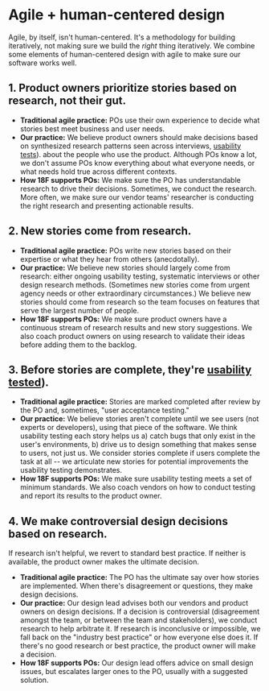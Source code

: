 # Agile + human-centered design

Agile, by itself, isn't human-centered. It's a methodology for building iteratively, not making sure we build the *right* thing iteratively. We combine some elements of human-centered design with agile to make sure our software works well.

## 1. Product owners prioritize stories based on research, not their gut.
- **Traditional agile practice:** POs use their own experience to decide what stories best meet business and user needs.
- **Our practice:** We believe product owners should make decisions based on synthesized research patterns seen across interviews, [usability tests](https://github.com/18F/fs-human-centered-design/blob/master/general-best-practices/usability-testing.md)). about the people who use the product. Although POs know a lot, we don't assume POs know everything about what everyone needs, or what needs hold true across different contexts.
- **How 18F supports POs:** We make sure the PO has understandable research to drive their decisions. Sometimes, we conduct the research. More often, we make sure our vendor teams' researcher is conducting the right research and presenting actionable results.

## 2. New stories come from research.
- **Traditional agile practice:** POs write new stories based on their expertise or what they hear from others (anecdotally).
- **Our practice:** We believe new stories should largely come from research: either ongoing usability testing, systematic interviews or other design research methods. (Sometimes new stories come from urgent agency needs or other extraordinary circumstances.) We believe new stories should come from research so the team focuses on features that serve the largest number of people.
- **How 18F supports POs:** We make sure product owners have a continuous stream of research results and new story suggestions. We also coach product owners on using research to validate their ideas  before adding them to the backlog.

## 3. Before stories are complete, they're [usability tested](https://github.com/18F/fs-human-centered-design/blob/master/general-best-practices/usability-testing.md)).
- **Traditional agile practice:** Stories are marked completed after review by the PO and, sometimes, "user acceptance testing."
- **Our practice:** We believe stories aren't complete until we see users (not experts or developers), using that piece of the software. We think usability testing each story helps us a) catch bugs that only exist in the user's environments, b) drive us to design something that makes sense to users, not just us. We consider stories complete if users complete the task at all -- we articulate new stories for potential improvements the usability testing demonstrates.
- **How 18F supports POs:** We make sure usability testing meets a set of minimum standards. We also coach vendors on how to conduct testing and report its results to the product owner.

## 4. We make controversial design decisions based on research.
If research isn't helpful, we revert to standard best practice. If neither is available, the product owner makes the ultimate decision.
- **Traditional agile practice:** The PO has the ultimate say over how stories are implemented. When there's disagreement or questions, they make design decisions.
- **Our practice:** Our design lead advises both our vendors and product owners on design decisions. If a decision is controversial (disagreement amongst the team, or between the team and stakeholders), we conduct research to help arbitrate it. If research is inconclusive or impossible, we fall back on the "industry best practice" or how everyone else does it. If there's no good research or best practice, the product owner will make a decision.
- **How 18F supports POs:** Our design lead offers advice on small design issues, but escalates larger ones to the PO, usually with a suggested solution.
